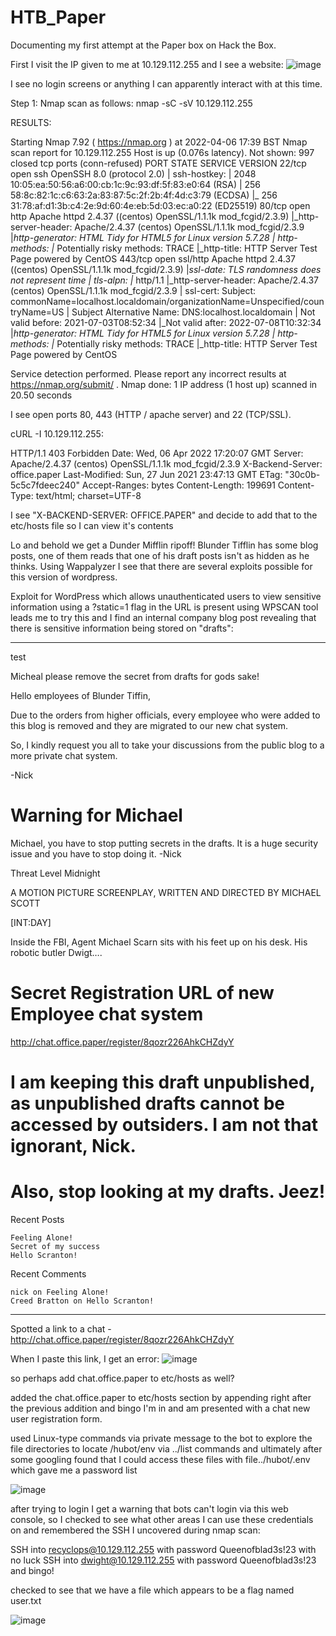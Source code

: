 # HTB_Paper
Documenting my first attempt at the Paper box on Hack the Box.

First I visit the IP given to me at 10.129.112.255 and I see a website:
![image](https://user-images.githubusercontent.com/96757616/162024517-753b3824-cb91-4e18-aebb-bf14bb72c71e.png)

I see no login screens or anything I can apparently interact with at this time.

Step 1:
Nmap scan as follows:
nmap -sC -sV 10.129.112.255

RESULTS:

Starting Nmap 7.92 ( https://nmap.org ) at 2022-04-06 17:39 BST
Nmap scan report for 10.129.112.255
Host is up (0.076s latency).
Not shown: 997 closed tcp ports (conn-refused)
PORT    STATE SERVICE  VERSION
22/tcp  open  ssh      OpenSSH 8.0 (protocol 2.0)
| ssh-hostkey: 
|   2048 10:05:ea:50:56:a6:00:cb:1c:9c:93:df:5f:83:e0:64 (RSA)
|   256 58:8c:82:1c:c6:63:2a:83:87:5c:2f:2b:4f:4d:c3:79 (ECDSA)
|_  256 31:78:af:d1:3b:c4:2e:9d:60:4e:eb:5d:03:ec:a0:22 (ED25519)
80/tcp  open  http     Apache httpd 2.4.37 ((centos) OpenSSL/1.1.1k mod_fcgid/2.3.9)
|_http-server-header: Apache/2.4.37 (centos) OpenSSL/1.1.1k mod_fcgid/2.3.9
|_http-generator: HTML Tidy for HTML5 for Linux version 5.7.28
| http-methods: 
|_  Potentially risky methods: TRACE
|_http-title: HTTP Server Test Page powered by CentOS
443/tcp open  ssl/http Apache httpd 2.4.37 ((centos) OpenSSL/1.1.1k mod_fcgid/2.3.9)
|_ssl-date: TLS randomness does not represent time
| tls-alpn: 
|_  http/1.1
|_http-server-header: Apache/2.4.37 (centos) OpenSSL/1.1.1k mod_fcgid/2.3.9
| ssl-cert: Subject: commonName=localhost.localdomain/organizationName=Unspecified/countryName=US
| Subject Alternative Name: DNS:localhost.localdomain
| Not valid before: 2021-07-03T08:52:34
|_Not valid after:  2022-07-08T10:32:34
|_http-generator: HTML Tidy for HTML5 for Linux version 5.7.28
| http-methods: 
|_  Potentially risky methods: TRACE
|_http-title: HTTP Server Test Page powered by CentOS

Service detection performed. Please report any incorrect results at https://nmap.org/submit/ .
Nmap done: 1 IP address (1 host up) scanned in 20.50 seconds

I see open ports 80, 443 (HTTP / apache server) and 22 (TCP/SSL).

cURL -I 10.129.112.255:

HTTP/1.1 403 Forbidden
Date: Wed, 06 Apr 2022 17:20:07 GMT
Server: Apache/2.4.37 (centos) OpenSSL/1.1.1k mod_fcgid/2.3.9
X-Backend-Server: office.paper
Last-Modified: Sun, 27 Jun 2021 23:47:13 GMT
ETag: "30c0b-5c5c7fdeec240"
Accept-Ranges: bytes
Content-Length: 199691
Content-Type: text/html; charset=UTF-8

I see "X-BACKEND-SERVER: OFFICE.PAPER" and decide to add that to the etc/hosts file so I can view it's contents

Lo and behold we get a Dunder Mifflin ripoff! Blunder Tifflin has some blog posts, one of them reads that one of his draft posts isn't as hidden as he thinks. Using Wappalyzer I see that there are several exploits possible for this version of wordpress.

Exploit for WordPress which allows unauthenticated users to view sensitive information using a ?static=1 flag in the URL is present using WPSCAN tool leads me to try this and I find an internal company blog post revealing that there is sensitive information being stored on "drafts":

----------------------------------------------------------------------------------------------------------------------------------------------------------

test

Micheal please remove the secret from drafts for gods sake!

Hello employees of Blunder Tiffin,

Due to the orders from higher officials, every employee who were added to this blog is removed and they are migrated to our new chat system.

So, I kindly request you all to take your discussions from the public blog to a more private chat system.

-Nick

# Warning for Michael

Michael, you have to stop putting secrets in the drafts. It is a huge security issue and you have to stop doing it. -Nick

Threat Level Midnight

A MOTION PICTURE SCREENPLAY,
WRITTEN AND DIRECTED BY
MICHAEL SCOTT

[INT:DAY]

Inside the FBI, Agent Michael Scarn sits with his feet up on his desk. His robotic butler Dwigt….

# Secret Registration URL of new Employee chat system

http://chat.office.paper/register/8qozr226AhkCHZdyY

# I am keeping this draft unpublished, as unpublished drafts cannot be accessed by outsiders. I am not that ignorant, Nick.

# Also, stop looking at my drafts. Jeez!
Recent Posts

    Feeling Alone!
    Secret of my success
    Hello Scranton!

Recent Comments

    nick on Feeling Alone!
    Creed Bratton on Hello Scranton!
-------------------------------------------------------------------------------------------------------------------------------------------------------------

Spotted a link to a chat - http://chat.office.paper/register/8qozr226AhkCHZdyY 

When I paste this link, I get an error:
![image](https://user-images.githubusercontent.com/96757616/162052101-74fbfe7f-545d-455c-a17f-418301659ae6.png)

so perhaps add chat.office.paper to etc/hosts as well?

added the chat.office.paper to etc/hosts section by appending right after the previous addition and bingo I'm in and am presented with a chat new user registration form.

used Linux-type commands via private message to the bot to explore the file directories to locate /hubot/env via ../list commands and ultimately after some googling found that I could access these files with file../hubot/.env which gave me a password list

![image](https://user-images.githubusercontent.com/96757616/162063771-7c4eee07-8d7d-43b9-bfeb-1709541b9737.png)

after trying to login I get a warning that bots can't login via this web console, so I checked to see what other areas I can use these credentials on and remembered the SSH I uncovered during nmap scan:

SSH into recyclops@10.129.112.255 with password Queenofblad3s!23 with no luck
SSH into dwight@10.129.112.255 with password Queenofblad3s!23 and bingo!

checked to see that we have a file which appears to be a flag named user.txt

![image](https://user-images.githubusercontent.com/96757616/162065421-0da75c5f-91fe-4ade-a43e-63ed4a2f0a3d.png)


